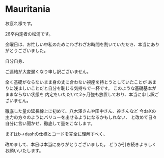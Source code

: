 # Mauritania

お疲れ様です。

26卒内定者の松浦です。

金曜日は、お忙しい中私のためにわざわざお時間を割いていただき、本当にありがとうございました。

自分自身、

ご連絡が大変遅くなり申し訳ございません。

全く基礎がならないまま身の丈に合わない視座を持とうとしていたことが
あまりに浅ましいことだと自分を恥じる気持ちで一杯です。
このような基礎基本がままならない状態を
内定をいただいて2ヶ月強も放置しており、本当に申し訳ございません。

徹底した量の延長線上に初めて、八木澤さんや田中さん、谷さんなど
今daXの主力の方々のようにバリューを出せるようになるかもしれない、
と改めて日々自分に言い聞かせ、徹底して量をこなします。

まずはb→dashの仕様とコードを完全に理解すべく、

改めまして、本日は本当にありがとうございました。
どうか引き続きよろしくお願いいたします。